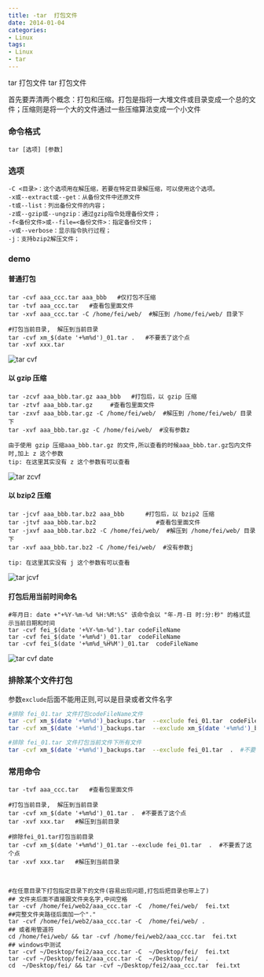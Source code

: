 ```yaml
---
title: -tar  打包文件
date: 2014-01-04
categories: 
- Linux
tags:
- Linux
- tar
---
```

tar  打包文件
tar  打包文件

首先要弄清两个概念：打包和压缩。打包是指将一大堆文件或目录变成一个总的文件；压缩则是将一个大的文件通过一些压缩算法变成一个小文件

<!-- more -->

### 命令格式

```
tar [选项] [参数]
```

### 选项

```
-C <目录>：这个选项用在解压缩，若要在特定目录解压缩，可以使用这个选项。
-x或--extract或--get：从备份文件中还原文件
-t或--list：列出备份文件的内容；
-z或--gzip或--ungzip：通过gzip指令处理备份文件；
-f<备份文件>或--file=<备份文件>：指定备份文件；
-v或--verbose：显示指令执行过程；
-j：支持bzip2解压文件；
```

### demo

#### 普通打包

```shell
tar -cvf aaa_ccc.tar aaa_bbb   #仅打包不压缩
tar -tvf aaa_ccc.tar   #查看包里面文件
tar -xvf aaa_ccc.tar -C /home/fei/web/  #解压到 /home/fei/web/ 目录下

#打包当前目录,  解压到当前目录
tar -cvf xm_$(date '+%m%d')_01.tar .   #不要丢了这个点
tar -xvf xxx.tar
```

![tar cvf](/img/ubuntu/linux_command/linux_tar/tar_cvf.png "tar cvf")

#### 以 gzip 压缩

```shell
tar -zcvf aaa_bbb.tar.gz aaa_bbb   #打包后，以 gzip 压缩 
tar -ztvf aaa_bbb.tar.gz     #查看包里面文件
tar -zxvf aaa_bbb.tar.gz -C /home/fei/web/  #解压到 /home/fei/web/ 目录下
tar -xvf aaa_bbb.tar.gz -C /home/fei/web/  #没有参数z

由于使用 gzip 压缩aaa_bbb.tar.gz 的文件,所以查看的时候aaa_bbb.tar.gz包内文件时,加上 z 这个参数
tip: 在这里其实没有 z 这个参数有可以查看
```

![tar zcvf](/img/ubuntu/linux_command/linux_tar/tar_zcvf.png "tar zcvf")

#### 以 bzip2  压缩

```shell
tar -jcvf aaa_bbb.tar.bz2 aaa_bbb      #打包后，以 bzip2 压缩 
tar -jtvf aaa_bbb.tar.bz2                 #查看包里面文件
tar -jxvf aaa_bbb.tar.bz2 -C /home/fei/web/  #解压到 /home/fei/web/ 目录下
tar -xvf aaa_bbb.tar.bz2 -C /home/fei/web/  #没有参数j

tip: 在这里其实没有 j 这个参数有可以查看
```

![tar jcvf](/img/ubuntu/linux_command/linux_tar/tar_jcvf.png "tar jcvf")

#### 打包后用当前时间命名

```shell
#年月日: date +"+%Y-%m-%d %H:%M:%S" 该命令会以 "年-月-日 时:分:秒" 的格式显示当前日期和时间
tar -cvf fei_$(date '+%Y-%m-%d').tar codeFileName
tar -cvf fei_$(date '+%m%d')_01.tar  codeFileName
tar -cvf fei_$(date '+%m%d_%H%M')_01.tar  codeFileName
```

![tar cvf date](/img/ubuntu/linux_command/linux_tar/tar_cvf_date.png "tar cvf date")

### 排除某个文件打包

参数`exclude`后面不能用正则,可以是目录或者文件名字

```bash
#排除 fei_01.tar 文件打包codeFileName文件
tar -cvf xm_$(date '+%m%d')_backups.tar  --exclude fei_01.tar  codeFileName
tar -cvf xm_$(date '+%m%d')_backups.tar  --exclude xm_$(date '+%m%d')_backups.tar  codeFileName

#排除 fei_01.tar 文件打包当前文件下所有文件
tar -cvf xm_$(date '+%m%d')_backups.tar  --exclude fei_01.tar  .  #不要丢了这个点
```

### 常用命令

```shell
tar -tvf aaa_ccc.tar   #查看包里面文件

#打包当前目录,  解压到当前目录
tar -cvf xm_$(date '+%m%d')_01.tar .  #不要丢了这个点
tar -xvf xxx.tar   #解压到当前目录

#排除fei_01.tar打包当前目录
tar -cvf xm_$(date '+%m%d')_01.tar --exclude fei_01.tar  .  #不要丢了这个点
tar -xvf xxx.tar   #解压到当前目录



#在任意目录下打包指定目录下的文件(容易出现问题,打包后把目录也带上了)
## 文件夹后面不直接跟文件夹名字,中间空格
tar -cvf /home/fei/web2/aaa_ccc.tar -C  /home/fei/web/  fei.txt 
##完整文件夹路径后面加一个"."
tar -cvf /home/fei/web2/aaa_ccc.tar -C  /home/fei/web/ . 
## 或者用管道符
cd /home/fei/web/ && tar -cvf /home/fei/web2/aaa_ccc.tar  fei.txt
## windows中测试
tar -cvf ~/Desktop/fei2/aaa_ccc.tar -C  ~/Desktop/fei/  fei.txt 
tar -cvf ~/Desktop/fei2/aaa_ccc.tar -C  ~/Desktop/fei/  . 
cd  ~/Desktop/fei/ && tar -cvf ~/Desktop/fei2/aaa_ccc.tar  fei.txt


```



























